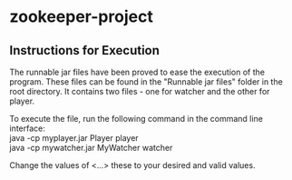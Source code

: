 # zookeeper-project

## Instructions for Execution

The runnable jar files have been proved to ease the execution of the program. These files can be found 
in the "Runnable jar files" folder in the root directory. It contains two files - one for watcher and the 
other for player.

To execute the file, run the following command in the command line interface:  
	java -cp myplayer.jar Player player <serverIp> <player name>  
	java -cp mywatcher.jar MyWatcher watcher <serverIp> <N>  
	
Change the values of <...> these to your desired and valid values.